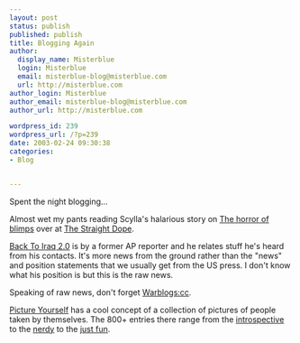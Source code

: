 ```yaml
---
layout: post
status: publish
published: publish
title: Blogging Again
author:
  display_name: Misterblue
  login: Misterblue
  email: misterblue-blog@misterblue.com
  url: http://misterblue.com
author_login: Misterblue
author_email: misterblue-blog@misterblue.com
author_url: http://misterblue.com

wordpress_id: 239
wordpress_url: /?p=239
date: 2003-02-24 09:30:38
categories:
- Blog


---
```

<p>Spent the night blogging...</p><p>Almost wet my pants reading Scylla's halarious story on <a href="http://boards.straightdope.com/sdmb/showthread.php?threadid=160851">The horror of blimps</a> over at <a href="http://boards.straightdope.com/sdmb/">The Straight Dope</a>.</p><p><a href="http://www.back-to-iraq.com/">Back To Iraq 2.0</a> is by a former AP reporter and he relates stuff he's heard from his contacts.  It's more news from the ground rather than the "news" and position statements that we usually get from the US press. I don't know what his position is but this is the raw news.</p><p>Speaking of raw news, don't forget <a href="http://www.warblogs.cc/">Warblogs:cc</a>.</p><p><a href="http://pictureyourself.org/">Picture Yourself</a> has a cool concept of a collection of pictures of people taken by themselves.  The 800+ entries there range from the <a href="http://pictureyourself.org/archives/000813.php?page=1">introspective</a> to the <a href="http://pictureyourself.org/archives/000798.php?page=2">nerdy</a> to the  <a href="http://pictureyourself.org/archives/000815.php?page=1"> just fun</a>.</p>
